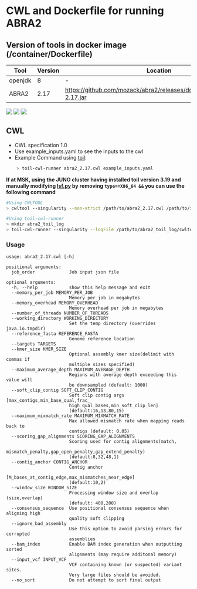 # CWL and Dockerfile for running ABRA2

## Version of tools in docker image (/container/Dockerfile)

| Tool	| Version	| Location	|
|---	|---	|---	|
| openjdk  	| 8  	|  -	|
| ABRA2  	| 2.17	|  https://github.com/mozack/abra2/releases/download/v2.19/abra2-2.17.jar	|

[![](https://images.microbadger.com/badges/version/mskcc/abra2:0.1.0.svg)](https://microbadger.com/images/mskcc/abra2:0.1.0 "Get your own version badge on microbadger.com") [![](https://images.microbadger.com/badges/image/mskcc/abra2:0.1.0.svg)](https://microbadger.com/images/mskcc/abra2:0.1.0 "Get your own image badge on microbadger.com") [![](https://images.microbadger.com/badges/license/mskcc/abra2:0.1.0.svg)](https://microbadger.com/images/mskcc/abra2:0.1.0 "Get your own license badge on microbadger.com")

## CWL

- CWL specification 1.0
- Use example_inputs.yaml to see the inputs to the cwl
- Example Command using [toil](https://toil.readthedocs.io):

```bash
    > toil-cwl-runner abra2_2.17.cwl example_inputs.yaml
```

**If at MSK, using the JUNO cluster having installed toil version 3.19 and manually modifying [lsf.py](https://github.com/DataBiosphere/toil/blob/releases/3.19.0/src/toil/batchSystems/lsf.py#L170) by removing `type==X86_64 &&` you can use the following command**

```bash
#Using CWLTOOL
> cwltool --singularity --non-strict /path/to/abra2_2.17.cwl /path/to/inputs.yaml

#Using toil-cwl-runner
> mkdir abra2_toil_log
> toil-cwl-runner --singularity --logFile /path/to/abra2_toil_log/cwltoil.log  --jobStore /path/to/abra2_jobStore --batchSystem lsf --workDir /path/to/abra2_toil_log --outdir . --writeLogs /path/to/abra2_toil_log --logLevel DEBUG --stats --retryCount 2 --disableCaching --maxLogFileSize 20000000000 /path/to/abra2_2.17.cwl /path/to/inputs.yaml > abra2_toil.stdout 2> abra2_toil.stderr &
```

### Usage  

```
usage: abra2_2.17.cwl [-h]

positional arguments:
  job_order             Job input json file

optional arguments:
  -h, --help            show this help message and exit
  --memory_per_job MEMORY_PER_JOB
                        Memory per job in megabytes
  --memory_overhead MEMORY_OVERHEAD
                        Memory overhead per job in megabytes
  --number_of_threads NUMBER_OF_THREADS
  --working_directory WORKING_DIRECTORY
                        Set the temp directory (overrides java.io.tmpdir)
  --reference_fasta REFERENCE_FASTA
                        Genome reference location
  --targets TARGETS
  --kmer_size KMER_SIZE
                        Optional assembly kmer size(delimit with commas if
                        multiple sizes specified)
  --maximum_average_depth MAXIMUM_AVERAGE_DEPTH
                        Regions with average depth exceeding this value will
                        be downsampled (default: 1000)
  --soft_clip_contig SOFT_CLIP_CONTIG
                        Soft clip contig args [max_contigs,min_base_qual,frac_
                        high_qual_bases,min_soft_clip_len]
                        (default:16,13,80,15)
  --maximum_mixmatch_rate MAXIMUM_MIXMATCH_RATE
                        Max allowed mismatch rate when mapping reads back to
                        contigs (default: 0.05)
  --scoring_gap_alignments SCORING_GAP_ALIGNMENTS
                        Scoring used for contig alignments(match,
                        mismatch_penalty,gap_open_penalty,gap_extend_penalty)
                        (default:8,32,48,1)
  --contig_anchor CONTIG_ANCHOR
                        Contig anchor
                        [M_bases_at_contig_edge,max_mismatches_near_edge]
                        (default:10,2)
  --window_size WINDOW_SIZE
                        Processing window size and overlap (size,overlap)
                        (default: 400,200)
  --consensus_sequence  Use positional consensus sequence when aligning high
                        quality soft clipping
  --ignore_bad_assembly
                        Use this option to avoid parsing errors for corrupted
                        assemblies
  --bam_index           Enable BAM index generation when outputting sorted
                        alignments (may require additonal memory)
  --input_vcf INPUT_VCF
                        VCF containing known (or suspected) variant sites.
                        Very large files should be avoided.
  --no_sort             Do not attempt to sort final output
  ```